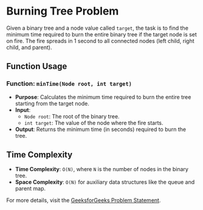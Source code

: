 # Burning Tree Problem  

Given a binary tree and a node value called `target`, the task is to find the minimum time required to burn the entire binary tree if the target node is set on fire. The fire spreads in 1 second to all connected nodes (left child, right child, and parent).  

## Function Usage  

### Function: `minTime(Node root, int target)`  
- **Purpose**: Calculates the minimum time required to burn the entire tree starting from the target node.  
- **Input**:  
  - `Node root`: The root of the binary tree.  
  - `int target`: The value of the node where the fire starts.  
- **Output**: Returns the minimum time (in seconds) required to burn the tree.

## Time Complexity  
- **Time Complexity**: `O(N)`, where `N` is the number of nodes in the binary tree.  
- **Space Complexity**: `O(N)` for auxiliary data structures like the queue and parent map.  

For more details, visit the [GeeksforGeeks Problem Statement]([https://practice.geeksforgeeks.org/problems/burning-tree/1](https://www.geeksforgeeks.org/problems/burning-tree/1?utm_source=youtube&utm_medium=collab_striver_ytdescription&utm_campaign=burning-tree)).  
